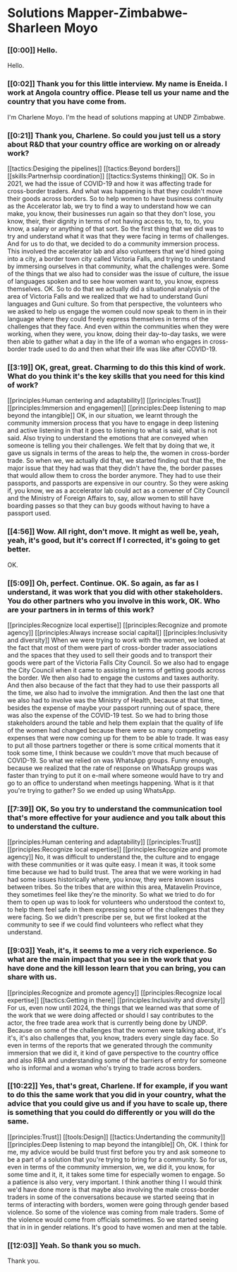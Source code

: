 # Solutions Mapper\-Zimbabwe\-Sharleen Moyo

### [[0:00]] Hello\.

Hello\.

### [[0:02]] Thank you for this little interview\. My name is Eneida\. I work at Angola country office\. Please tell us your name and the country that you have come from\.

I'm Charlene Moyo\. I'm the head of solutions mapping at UNDP Zimbabwe\.

### [[0:21]] Thank you, Charlene\. So could you just tell us a story about R&D that your country office are working on or already work?

[[tactics:Desiging the pipelines]]
[[tactics:Beyond borders]]
[[skills:Partnerhsip coordination]]
[[tactics:Systems thinking]]
OK\. So in 2021, we had the issue of COVID\-19 and how it was affecting trade for cross\-border traders\. And what was happening is that they couldn't move their goods across borders\. So to help women to have business continuity as the Accelerator lab, we try to find a way to understand how we can make, you know, their businesses run again so that they don't lose, you know, their, their dignity in terms of not having access to, to, to, to, you know, a salary or anything of that sort\. So the first thing that we did was to try and understand what it was that they were facing in terms of challenges\. And for us to do that, we decided to do a community immersion process\. This involved the accelerator lab and also volunteers that we'd hired going into a city, a border town city called Victoria Falls, and trying to understand by immersing ourselves in that community, what the challenges were\. Some of the things that we also had to consider was the issue of culture, the issue of languages spoken and to see how women want to, you know, express themselves\. OK\. So to do that we actually did a situational analysis of the area of Victoria Falls and we realized that we had to understand Guni languages and Guni culture\. So from that perspective, the volunteers who we asked to help us engage the women could now speak to them in in their language where they could freely express themselves in terms of the challenges that they face\. And even within the communities when they were working, when they were, you know, doing their day\-to\-day tasks, we were then able to gather what a day in the life of a woman who engages in cross\-border trade used to do and then what their life was like after COVID\-19\.


### [[3:19]] OK, great, great\. Charming to do this this kind of work\. What do you think it's the key skills that you need for this kind of work?

[[principles:Human centering and adaptability]]
[[principles:Trust]]
[[principles:Immersion and engagemen]]
[[principles:Deep listening to map beyond the intangible]]
OK, in our situation, we learnt through the community immersion process that you have to engage in deep listening and active listening in that it goes to listening to what is said, what is not said\. Also trying to understand the emotions that are conveyed when someone is telling you their challenges\. We felt that by doing that we, it gave us signals in terms of the areas to help the, the women in cross\-border trade\. So when we, we actually did that, we started finding out that the, the major issue that they had was that they didn't have the, the border passes that would allow them to cross the border anymore\. They had to use their passports, and passports are expensive in our country\. So they were asking if, you know, we as a accelerator lab could act as a convener of City Council and the Ministry of Foreign Affairs to, say, allow women to still have boarding passes so that they can buy goods without having to have a passport used\.


### [[4:56]] Wow\. All right, don't move\. It might as well be, yeah, yeah, it's good, but it's correct If I corrected, it's going to get better\.

OK\.

### [[5:09]] Oh, perfect\. Continue\. OK\. So again, as far as I understand, it was work that you did with other stakeholders\. You do other partners who you involve in this work, OK\. Who are your partners in in terms of this work?

[[principles:Recognize local expertise]]
[[principles:Recognize and promote agency]]
[[principles:Always increase social capital]]
[[principles:Inclusivity and diversity]]
When we were trying to work with the women, we looked at the fact that most of them were part of cross\-border trader associations and the spaces that they used to sell their goods and to transport their goods were part of the Victoria Falls City Council\. So we also had to engage the City Council when it came to assisting in terms of getting goods across the border\. We then also had to engage the customs and taxes authority\. And then also because of the fact that they had to use their passports all the time, we also had to involve the immigration\. And then the last one that we also had to involve was the Ministry of Health, because at that time, besides the expense of maybe your passport running out of space, there was also the expense of the COVID\-19 test\. So we had to bring those stakeholders around the table and help them explain that the quality of life of the women had changed because there were so many competing expenses that were now coming up for them to be able to trade\. It was easy to put all those partners together or there is some critical moments that it took some time, I think because we couldn't move that much because of COVID\-19\. So what we relied on was WhatsApp groups\. Funny enough, because we realized that the rate of response on WhatsApp groups was faster than trying to put it on e\-mail where someone would have to try and go to an office to understand when meetings happening\. What is it that you're trying to gather? So we ended up using WhatsApp\.


### [[7:39]] OK, So you try to understand the communication tool that's more effective for your audience and you talk about this to understand the culture\.

[[principles:Human centering and adaptability]]
[[principles:Trust]]
[[principles:Recognize local expertise]]
[[principles:Recognize and promote agency]]
No, it was difficult to understand the, the culture and to engage with these communities or it was quite easy\. I mean it was, it took some time because we had to build trust\. The area that we were working in had had some issues historically where, you know, they were known issues between tribes\. So the tribes that are within this area, Matavelin Province, they sometimes feel like they're the minority\. So what we tried to do for them to open up was to look for volunteers who understood the context to, to help them feel safe in them expressing some of the challenges that they were facing\. So we didn't prescribe per se, but we first looked at the community to see if we could find volunteers who reflect what they understand\.


### [[9:03]] Yeah, it's, it seems to me a very rich experience\. So what are the main impact that you see in the work that you have done and the kill lesson learn that you can bring, you can share with us\.

[[principles:Recognize and promote agency]]
[[principles:Recognize local expertise]]
[[tactics:Getting in there]]
[[principles:Inclusivity and diversity]]
For us, even now until 2024, the things that we learned was that some of the work that we were doing affected or should I say contributes to the actor, the free trade area work that is currently being done by UNDP\. Because on some of the challenges that the women were talking about, it's it's, it's also challenges that, you know, traders every single day face\. So even in terms of the reports that we generated through the community immersion that we did it, it kind of gave perspective to the country office and also RBA and understanding some of the barriers of entry for someone who is informal and a woman who's trying to trade across borders\.


### [[10:22]] Yes, that's great, Charlene\. If for example, if you want to do this the same work that you did in your country, what the advice that you could give us and if you have to scale up, there is something that you could do differently or you will do the same\.

[[principles:Trust]]
[[tools:Design]]
[[tactics:Undertanding the community]]
[[principles:Deep listening to map beyond the intangible]]
Oh, OK\. I think for me, my advice would be build trust first before you try and ask someone to be a part of a solution that you're trying to bring for a community\. So for us, even in terms of the community immersion, we, we did it, you know, for some time and it, it, it takes some time for especially women to engage\. So a patience is also very, very important\. I think another thing I I would think we'd have done more is that maybe also involving the male cross\-border traders in some of the conversations because we started seeing that in terms of interacting with borders, women were going through gender based violence\. So some of the violence was coming from male traders\. Some of the violence would come from officials sometimes\. So we started seeing that in in in gender relations\. It's good to have women and men at the table\.


### [[12:03]] Yeah\. So thank you so much\.

Thank you\.

